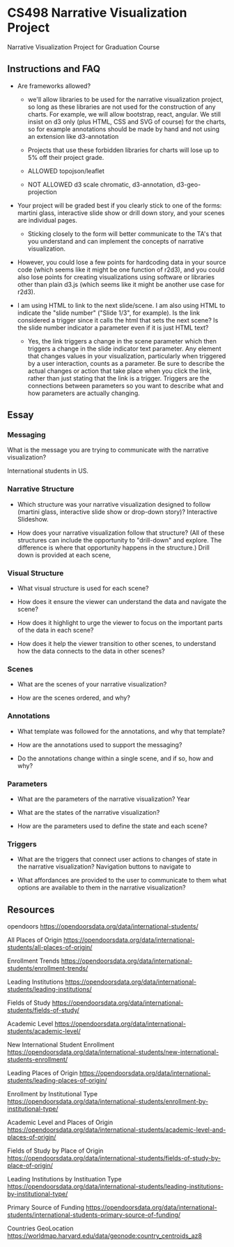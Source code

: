 # CS498 Narrative Visualization Project

Narrative Visualization Project for Graduation Course

## Instructions and FAQ

* Are frameworks allowed?

  * we'll allow libraries to be used for the narrative visualization project, so long as these libraries are not used for the construction of any charts. For example, we will allow bootstrap, react, angular. We still insist on d3 only (plus HTML, CSS and SVG of course) for the charts, so for example annotations should be made by hand and not using an extension like d3-annotation

  * Projects that use these forbidden libraries for charts will lose up to 5% off their project grade.

  * ALLOWED topojson/leaflet

  * NOT ALLOWED d3 scale chromatic, d3-annotation, d3-geo-projection

* Your project will be graded best if you clearly stick to one of the forms: martini glass, interactive slide show or drill down story, and your scenes are individual pages.
  * Sticking closely to the form will better communicate to the TA's that you understand and can implement the concepts of narrative visualization.

* However, you could lose a few points for hardcoding data in your source code (which seems like it might be one function of r2d3), and you could also lose points for creating visualizations using software or libraries other than plain d3.js (which seems like it might be another use case for r2d3).

* I am using HTML to link to the next slide/scene.  I am also using HTML to indicate the "slide number" ("Slide 1/3", for example). Is the link considered a trigger since it calls the html that sets the next scene?  Is the slide number indicator a parameter even if it is just HTML text?

  * Yes, the link triggers a change in the scene parameter which then triggers a change in the slide indicator text parameter. Any element that changes values in your visualization, particularly when triggered by a user interaction, counts as a parameter. Be sure to describe the actual changes or action that take place when you click the link, rather than just stating that the link is a trigger. Triggers are the connections between parameters so you want to describe what and how parameters are actually changing.

## Essay

### Messaging

What is the message you are trying to communicate with the narrative visualization?

International students in US.

### Narrative Structure

* Which structure was your narrative visualization designed to follow (martini glass, interactive slide show or drop-down story)?
Interactive Slideshow.

* How does your narrative visualization follow that structure? (All of these structures can include the opportunity to "drill-down" and explore. The difference is where that opportunity happens in the structure.)
  Drill down is provided at each scene,



### Visual Structure

* What visual structure is used for each scene?

  
* How does it ensure the viewer can understand the data and navigate the scene?
  
* How does it highlight to urge the viewer to focus on the important parts of the data in each scene?
  
* How does it help the viewer transition to other scenes, to understand how the data connects to the data in other scenes?

### Scenes

* What are the scenes of your narrative visualization?


* How are the scenes ordered, and why?
  

### Annotations

* What template was followed for the annotations, and why that template?

* How are the annotations used to support the messaging?
  
* Do the annotations change within a single scene, and if so, how and why?

### Parameters

* What are the parameters of the narrative visualization?
Year

* What are the states of the narrative visualization?


* How are the parameters used to define the state and each scene?



### Triggers

* What are the triggers that connect user actions to changes of state in the narrative visualization?
Navigation buttons to navigate to

* What affordances are provided to the user to communicate to them what options are available to them in the narrative visualization?
  

## Resources

opendoors <https://opendoorsdata.org/data/international-students/>

All Places of Origin <https://opendoorsdata.org/data/international-students/all-places-of-origin/>

Enrollment Trends <https://opendoorsdata.org/data/international-students/enrollment-trends/>

Leading Institutions <https://opendoorsdata.org/data/international-students/leading-institutions/>

Fields of Study <https://opendoorsdata.org/data/international-students/fields-of-study/>

Academic Level <https://opendoorsdata.org/data/international-students/academic-level/>

New International Student Enrollment <https://opendoorsdata.org/data/international-students/new-international-students-enrollment/>

Leading Places of Origin <https://opendoorsdata.org/data/international-students/leading-places-of-origin/>

Enrollment by Institutional Type <https://opendoorsdata.org/data/international-students/enrollment-by-institutional-type/>

Academic Level and Places of Origin <https://opendoorsdata.org/data/international-students/academic-level-and-places-of-origin/>

Fields of Study by Place of Origin <https://opendoorsdata.org/data/international-students/fields-of-study-by-place-of-origin/>

Leading Institutions by Instituation Type <https://opendoorsdata.org/data/international-students/leading-institutions-by-institutional-type/>

Primary Source of Funding <https://opendoorsdata.org/data/international-students/international-students-primary-source-of-funding/>

Countries GeoLocation <https://worldmap.harvard.edu/data/geonode:country_centroids_az8>
